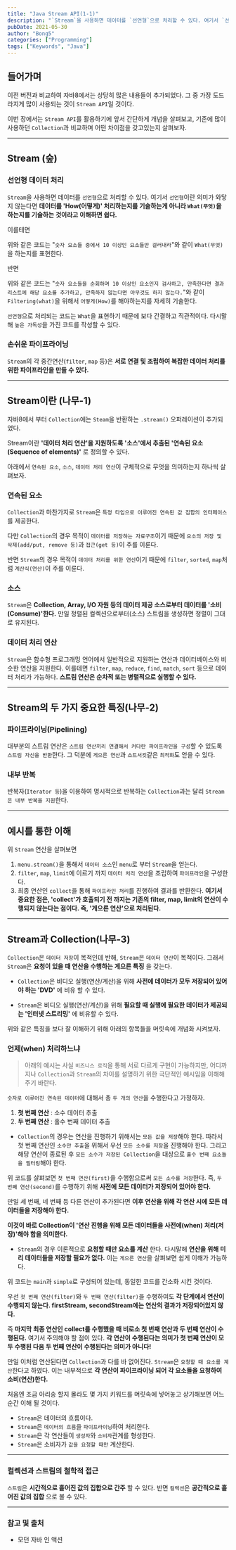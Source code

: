 ```yaml
---
title: "Java Stream API(1-1)"
description: "`Stream`을 사용하면 데이터를 `선언형`으로 처리할 수 있다. 여기서 `선언형`이란 의미가 와닿지 않는다면 **데이터를 'How(어떻게)' 처리하는지를 기술하는게 아니라 `What(무엇)`을 하는지를 기술하는 것이라고 이해하면 쉽다.**"
pubDate: 2021-05-30
author: "Bong5"
categories: ["Programming"]
tags: ["Keywords", "Java"]
---
```



## 들어가며

이전 버전과 비교하여 자바8에서는 상당히 많은 내용들이 추가되었다. 그 중 가장 도드라지게 많이 사용되는 것이 `Stream API`일 것이다.

이번 장에서는 `Stream API`를 활용하기에 앞서 간단하게 개념을 살펴보고, 기존에 많이 사용하던 `Collection`과 비교하며 어떤 차이점을 갖고있는지 살펴보자.

---

## Stream (숲)

### 선언형 데이터 처리

`Stream`을 사용하면 데이터를 `선언형`으로 처리할 수 있다. 여기서 `선언형`이란 의미가 와닿지 않는다면 **데이터를 'How(어떻게)' 처리하는지를 기술하는게 아니라 `What(무엇)`을 하는지를 기술하는 것이라고 이해하면 쉽다.**

이를테면
<script src="https://gist.github.com/BongHoLee/8b8645e67778f085274c3b116648b4bc.js"></script>

위와 같은 코드는 "`숫자 요소들 중에서 10 이상인 요소들만 걸러내라`"와 같이 `What(무엇)`을 하는지를 표현한다.

반면
<script src="https://gist.github.com/BongHoLee/2ec4f3727c7d82e3745aaf53810df192.js"></script>

위와 같은 코드는 "`숫자 요소들을 순회하며 10 이상인 요소인지 검사하고, 만족한다면 결과 리스트에 해당 요소를 추가하고, 만족하지 않는다면 아무것도 하지 않는다.`"와 같이 `Filtering(what)`을 위해서 `어떻게(How)`를 해야하는지를 자세히 기술한다.

`선언형`으로 처리되는 코드는 `What`을 표현하기 때문에 보다 간결하고 직관적이다. 다시말해 `높은 가독성`을 가진 코드를 작성할 수 있다.

### 손쉬운 파이프라이닝

`Stream`의 각 중간연산(`filter`, `map` 등)은 **서로 연결 및 조립하여 복잡한 데이터 처리를 위한 파이프라인을 만들 수 있다.**

---

## Stream이란 (나무-1)

자바8에서 부터 `Collection`에는 `Steam`을 반환하는 `.stream()` 오퍼레이션이 추가되었다.

Stream이란 **'데이터 처리 연산'을 지원하도록 '소스'에서 추출된 '연속된 요소(Sequence of elements)'** 로 정의할 수 있다.

아래에서 `연속된 요소`, `소스`, `데이터 처리 연산`이 구체적으로 무엇을 의미하는지 하나씩 살펴보자.
<br>

### 연속된 요소

`Collection`과 마찬가지로 `Stream`은 `특정 타입으로 이루어진 연속된 값 집합의 인터페이스`를 제공한다.

다만 `Collection`의 경우 목적이 `데이터를 저장하는 자료구조`이기 때문에 `요소의 저장 및 삭제(add/put, remove 등)`과 `접근(get 등)`이 주를 이룬다.

반면 `Stream`의 경우 목적이 `데이터 처리를 위한 연산`이기 때문에 `filter`, `sorted`, `map`처럼 `계산식(연산)`이 주를 이룬다.
<br>

### 소스

`Stream`은 **Collection, Array, I/O 자원 등의 데이터 제공 소스로부터 데이터를 '소비(Consume)'한다.** 만일 정렬된 컬렉션으로부터(소스) 스트림을 생성하면 정렬이 그대로 유지된다.
<br>

### 데이터 처리 연산

`Stream`은 함수형 프로그래밍 언어에서 일반적으로 지원하는 연산과 데이터베이스와 비슷한 연산을 지원한다. 이를테면 `filter`, `map`, `reduce`, `find`, `match`, `sort` 등으로 데이터 처리가 가능하다. **스트림 연산은 순차적 또는 병렬적으로 실행할 수 있다.**

---

## Stream의 두 가지 중요한 특징(나무-2)

### 파이프라이닝(Pipelining)

대부분의 스트림 연산은 `스트림 연산끼리 연결해서 커다란 파이프라인을 구성`할 수 있도록 `스트림 자신을 반환`한다. 그 덕분에 `게으른 연산`과 `쇼트서킷`같은 `최적화`도 얻을 수 있다.
<br>

### 내부 반복

반복자(`Iterator 등`)을 이용하여 명시적으로 반복하는 `Collection`과는 달리 `Stream은 내부 반복을 지원`한다.

---

## 예시를 통한 이해

<script src="https://gist.github.com/BongHoLee/0d7d4f868ff6a58e4baff54705f167c4.js"></script>

위 `Stream` 연산을 살펴보면

1. `menu.stream()`을 통해서 `데이터 소스`인 `menu`로 부터 `Stream`을 얻는다.
2. `filter`, `map`, `limit`에 이르기 까지 `데이터 처리 연산`을 조립하여 `파이프라인`을 구성한다.
3. 최종 연산인 `collect`을 통해 `파이프라인 처리`를 진행하여 결과를 반환한다. **여기서 중요한 점은, 'collect'가 호출되기 전 까지는 기존의 filter, map, limit의 연산이 수행되지 않는다는 점이다. 즉, '게으른 연산'으로 처리된다.**

---

## Stream과 Collection(나무-3)

`Collection`은 `데이터 저장`이 목적인데 반해, `Stream`은 `데이터 연산`이 목적이다. 그래서 `Stream`은 **요청이 있을 때 연산을 수행하는 게으른 특징** 을 갖는다.

- `Collection`은 비디오 실행(연산/계산)을 위해 **사전에 데이터가 모두 저장되어 있어야 하는 'DVD'** 에 비유 할 수 있다.

- `Stream`은 비디오 실행(연산/계산)을 위해 **필요할 때 실행에 필요한 데이터가 제공되는 '인터넷 스트리밍'** 에 비유할 수 있다.

위와 같은 특징을 보다 잘 이해하기 위해 아래의 항목들을 머릿속에 개념화 시켜보자.

### 언제(when) 처리하느냐

> 아래의 예시는 사실 `비즈니스 로직`을 통해 서로 다르게 구현이 가능하지만, 어디까지나 `Collection`과 `Stream`의 차이를 설명하기 위한 극단적인 예시임을 이해해주기 바란다.

`숫자로 이루어진 연속된 데이터`에 대해서 총 `두 개의 연산`을 수행한다고 가정하자.

1. **첫 번째 연산** : 소수 데이터 추출
2. **두 번째 연산** : 홀수 번째 데이터 추출


- `Collection`의 경우는 연산을 진행하기 위해서는 `모든 값을 저장`해야 한다. 따라서 첫 번째 연산인 `소수만 추출`을 위해서 우선 `모든 소수를 저장`을 진행해야 한다. 그리고 해당 연산이 종료된 후 `모든 소수가 저장된 Collection`을 대상으로 `홀수 번째 요소들을 필터링`해야 한다.

<script src="https://gist.github.com/BongHoLee/927b0eca0002397dc67f202f440d6bd7.js"></script>

위 코드를 살펴보면 `첫 번째 연산(first)`을 수행함으로써 `모든 소수를 저장`한다. 즉, `두 번째 연산(second)`를 수행하기 위해 **사전에 모든 데이터가 저장되어 있어야 한다.**

만일 세 번째, 네 번째 등 다른 연산이 추가된다면 **이후 연산을 위해 각 연산 시에 모든 데이터들을 저장해야 한다.**

**이것이 바로 Collection이 '연산 진행을 위해 모든 데이터들을 사전에(when) 처리(저장)'해야 함을 의미한다.**
<br>

- `Stream`의 경우 이론적으로 **요청할 때만 요소를 계산** 한다. 다시말해 **연산을 위해 미리 데이터들을 저장할 필요가 없다.** 이는 `게으른 연산`을 살펴보면 쉽게 이해가 가능하다.

<script src="https://gist.github.com/BongHoLee/d5e71c2bbc9ed5ea2418ac5aeeef0218.js"></script>

위 코드는 `main`과 `simple`로 구성되어 있는데, 동일한 코드를 간소화 시킨 것이다.

우선 `첫 번째 연산(filter)`와 `두 번째 연산(filter)`을 수행하여도 **각 단계에서 연산이 수행되지 않는다. firstStream, secondStream에는 연산의 결과가 저장되어있지 않다.**

즉 **마지막 최종 연산인 collect를 수행했을 때 비로소 첫 번째 연산과 두 번째 연산이 수행된다.** 여기서 주의해야 할 점이 있다. **각 연산이 수행된다는 의미가 첫 번째 연산이 모두 수행된 다음 두 번째 연산이 수행된다는 의미가 아니다!**

만일 이처럼 연산된다면 `Collection`과 다를 바 없어진다. `Stream`은 `요청할 때 요소를 계산`한다고 하였다. 이는 내부적으로 **각 연산이 파이프라이닝 되어 각 요소들을 요청하여 소비(연산)한다.**

처음엔 조금 아리송 할지 몰라도 몇 가지 키워드를 머릿속에 넣어놓고 상기해보면 어느순간 이해 될 것이다.

- `Stream`은 데이터의 흐름이다.
- `Stream`은 `데이터의 흐름`을 `파이프라이닝`하여 처리한다.
- `Stream`은 각 연산들이 `생성자`와 `소비자`관계를 형성한다.
- `Stream`은 소비자가 `값을 요청할 때만` 계산한다.

---

### 컬렉션과 스트림의 철학적 접근

`스트림`은 **시간적으로 흩어진 값의 집합으로 간주** 할 수 있다. 반면 `컬렉션`은 **공간적으로 흩어진 값의 집합** 으로 볼 수 있다.

---

### 참고 및 출처

- 모던 자바 인 액션
